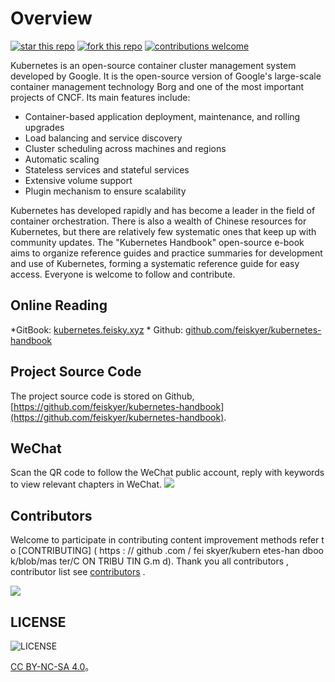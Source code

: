 # Overview

[![star this repo](https://badgen.net/github/stars/feiskyer/kubernetes-handbook)](https://github.com/feiskyer/kubernetes-handbook) [![fork this repo](https://badgen.net/github/forks/feiskyer/kubernetes-handbook)](https://github.com/feiskyer/kubernetes-handbook/fork) [![contributions welcome](https://img.shields.io/badge/contributions-welcome-brightgreen.svg?style=flat)](https://github.com/feiskyer/kubernetes-handbook/issues)

Kubernetes is an open-source container cluster management system developed by Google. It is the open-source version of Google's large-scale container management technology Borg and one of the most important projects of CNCF. Its main features include:

* Container-based application deployment, maintenance, and rolling upgrades
* Load balancing and service discovery
* Cluster scheduling across machines and regions
* Automatic scaling
* Stateless services and stateful services
* Extensive volume support
* Plugin mechanism to ensure scalability

Kubernetes has developed rapidly and has become a leader in the field of container orchestration. There is also a wealth of Chinese resources for Kubernetes, but there are relatively few systematic ones that keep up with community updates. The "Kubernetes Handbook" open-source e-book aims to organize reference guides and practice summaries for development and use of Kubernetes, forming a systematic reference guide for easy access. Everyone is welcome to follow and contribute.

## Online Reading

&#x20; \*GitBook: [kubernetes.feisky.xyz](https://kubernetes.feisky.xyz/)   \* Github: [github.com/feiskyer/kubernetes-handbook](https://github.com/feiskyer/kubernetes-handbook/blob/master/SUMMARY.md)

## Project Source Code

The project source code is stored on Github, [https://github.com/feiskyer/kubernetes-handbook](https://github.com/feiskyer/kubernetes-handbook).

## WeChat

&#x20;  Scan the QR code to follow the WeChat public account, reply with keywords to view relevant chapters in WeChat.    ![](.gitbook/assets/wx.png)  &#x20;

## Contributors

&#x20;  Welcome to participate in contributing content improvement methods refer t o  \[CONTRIBUTING] ( https : // github .com / fei skyer/kubern etes-han dboo k/blob/mas ter/C ON TRIBU TIN G.m d). Thank you all contributors , contributor list see [contributors](https://github.com/feiskyer/kubernetes-handbook/graphs/contributors) .

[![](https://opencollective.com/kubernetes-handbook/contributors.svg?width=890\&button=false)](https://github.com/feiskyer/kubernetes-handbook/graphs/contributors)

## LICENSE

![LICENSE](https://licensebuttons.net/l/by-nc-sa/4.0/88x31.png)

[CC BY-NC-SA 4.0](https://creativecommons.org/licenses/by-nc-sa/4.0/deed.zh)。
